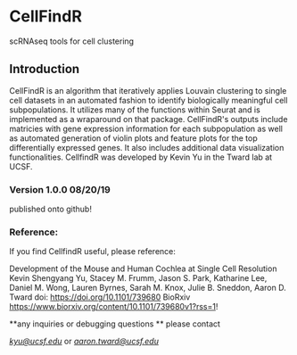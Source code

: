 # CellFindR
scRNAseq tools for cell clustering

## Introduction
CellFindR is an algorithm that iteratively applies Louvain clustering to single cell datasets in an automated fashion to identify biologically meaningful cell subpopulations.  It utilizes many of the functions within Seurat and is implemented as a wraparound on that package. CellFindR's outputs include matricies with gene expression information for each subpopulation as well as automated generation of violin plots and feature plots for the top differentially expressed genes.  It also includes additional data visualization functionalities.  CellfindR was developed by Kevin Yu in the Tward lab at UCSF.


### Version 1.0.0 08/20/19
published onto github! 

### Reference:

If you find CellfindR useful, please reference:

Development of the Mouse and Human Cochlea at Single Cell Resolution
Kevin Shengyang Yu, Stacey M. Frumm, Jason S. Park, Katharine Lee, Daniel M. Wong, Lauren Byrnes, Sarah M. Knox, Julie B. Sneddon, Aaron D. Tward
doi: https://doi.org/10.1101/739680
BioRxiv https://www.biorxiv.org/content/10.1101/739680v1?rss=1!
 

**any inquiries or debugging questions ** please contact

 *kyu@ucsf.edu* or
 *aaron.tward@ucsf.edu*
 
 
